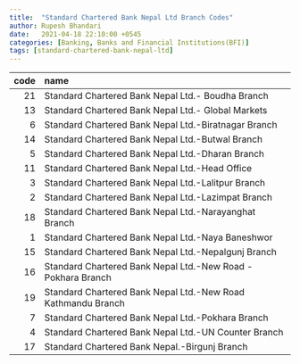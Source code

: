 ```yaml
---
title:  "Standard Chartered Bank Nepal Ltd Branch Codes"
author: Rupesh Bhandari
date:   2021-04-18 22:10:00 +0545
categories: [Banking, Banks and Financial Institutions(BFI)]
tags: [standard-chartered-bank-nepal-ltd]
---
```


|   code | name                                                         |
|-------:|:-------------------------------------------------------------|
|     21 | Standard Chartered Bank Nepal Ltd.- Boudha Branch            |
|     13 | Standard Chartered Bank Nepal Ltd.- Global Markets           |
|      6 | Standard Chartered Bank Nepal Ltd.-Biratnagar Branch         |
|     14 | Standard Chartered Bank Nepal Ltd.-Butwal Branch             |
|      5 | Standard Chartered Bank Nepal Ltd.-Dharan Branch             |
|     11 | Standard Chartered Bank Nepal Ltd.-Head Office               |
|      3 | Standard Chartered Bank Nepal Ltd.-Lalitpur Branch           |
|      2 | Standard Chartered Bank Nepal Ltd.-Lazimpat Branch           |
|     18 | Standard Chartered Bank Nepal Ltd.-Narayanghat Branch        |
|      1 | Standard Chartered Bank Nepal Ltd.-Naya Baneshwor            |
|     15 | Standard Chartered Bank Nepal Ltd.-Nepalgunj Branch          |
|     16 | Standard Chartered Bank Nepal Ltd.-New Road - Pokhara Branch |
|     19 | Standard Chartered Bank Nepal Ltd.-New Road Kathmandu Branch |
|      7 | Standard Chartered Bank Nepal Ltd.-Pokhara Branch            |
|      4 | Standard Chartered Bank Nepal Ltd.-UN Counter Branch         |
|     17 | Standard Chartered Bank Nepal.-Birgunj Branch                |